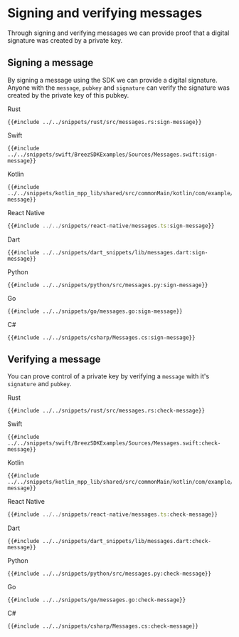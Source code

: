 # Signing and verifying messages

Through signing and verifying messages we can provide proof that a digital signature was created by a private key.

## Signing a message

By signing a message using the SDK we can provide a digital signature. Anyone with the `message`, `pubkey` and `signature` can verify the signature was created by the private key of this pubkey.

<custom-tabs category="lang">
<div slot="title">Rust</div>
<section>

```rust,ignore
{{#include ../../snippets/rust/src/messages.rs:sign-message}}
```
</section>

<div slot="title">Swift</div>
<section>

```swift,ignore
{{#include ../../snippets/swift/BreezSDKExamples/Sources/Messages.swift:sign-message}}
```
</section>

<div slot="title">Kotlin</div>
<section>

```kotlin,ignore
{{#include ../../snippets/kotlin_mpp_lib/shared/src/commonMain/kotlin/com/example/kotlinmpplib/Messages.kt:sign-message}}
```
</section>

<div slot="title">React Native</div>
<section>

```typescript
{{#include ../../snippets/react-native/messages.ts:sign-message}}
```
</section>

<div slot="title">Dart</div>
<section>

```dart,ignore
{{#include ../../snippets/dart_snippets/lib/messages.dart:sign-message}}
```
</section>

<div slot="title">Python</div>
<section>

```python,ignore 
{{#include ../../snippets/python/src/messages.py:sign-message}}
```
</section>

<div slot="title">Go</div>
<section>

```go,ignore
{{#include ../../snippets/go/messages.go:sign-message}}
```
</section>

<div slot="title">C#</div>
<section>

```cs,ignore
{{#include ../../snippets/csharp/Messages.cs:sign-message}}
```
</section>
</custom-tabs>

## Verifying a message

You can prove control of a private key by verifying a `message` with it's `signature` and `pubkey`. 

<custom-tabs category="lang">
<div slot="title">Rust</div>
<section>

```rust,ignore
{{#include ../../snippets/rust/src/messages.rs:check-message}}
```
</section>

<div slot="title">Swift</div>
<section>

```swift,ignore
{{#include ../../snippets/swift/BreezSDKExamples/Sources/Messages.swift:check-message}}
```
</section>

<div slot="title">Kotlin</div>
<section>

```kotlin,ignore
{{#include ../../snippets/kotlin_mpp_lib/shared/src/commonMain/kotlin/com/example/kotlinmpplib/Messages.kt:check-message}}
```
</section>

<div slot="title">React Native</div>
<section>

```typescript
{{#include ../../snippets/react-native/messages.ts:check-message}}
```
</section>

<div slot="title">Dart</div>
<section>

```dart,ignore
{{#include ../../snippets/dart_snippets/lib/messages.dart:check-message}}
```
</section>

<div slot="title">Python</div>
<section>

```python,ignore 
{{#include ../../snippets/python/src/messages.py:check-message}}
```
</section>

<div slot="title">Go</div>
<section>

```go,ignore
{{#include ../../snippets/go/messages.go:check-message}}
```
</section>

<div slot="title">C#</div>
<section>

```cs,ignore
{{#include ../../snippets/csharp/Messages.cs:check-message}}
```
</section>
</custom-tabs>